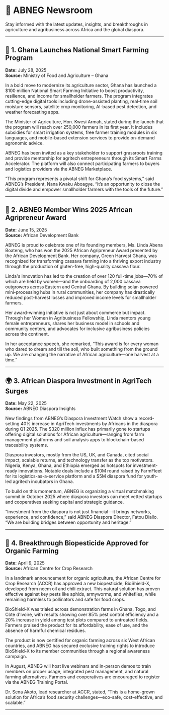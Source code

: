 # 📰 ABNEG Newsroom

Stay informed with the latest updates, insights, and breakthroughs in agriculture and agribusiness across Africa and the global diaspora.

---

## 🌾 1. Ghana Launches National Smart Farming Program

**Date:** July 28, 2025  
**Source:** Ministry of Food and Agriculture – Ghana  

In a bold move to modernize its agriculture sector, Ghana has launched a $100 million National Smart Farming Initiative to boost productivity, resilience, and income for smallholder farmers. The program integrates cutting-edge digital tools including drone-assisted planting, real-time soil moisture sensors, satellite crop monitoring, AI-based pest detection, and weather forecasting apps.

The Minister of Agriculture, Hon. Kwesi Armah, stated during the launch that the program will reach over 250,000 farmers in its first year. It includes subsidies for smart irrigation systems, free farmer training modules in six languages, and mobile-based extension services to provide on-demand agronomic advice.

ABNEG has been invited as a key stakeholder to support grassroots training and provide mentorship for agritech entrepreneurs through its Smart Farms Accelerator. The platform will also connect participating farmers to buyers and logistics providers via the ABNEG Marketplace.

“This program represents a pivotal shift for Ghana’s food systems,” said ABNEG’s President, Nana Kwaku Aboagye. “It’s an opportunity to close the digital divide and empower smallholder farmers with the tools of the future.”

---

## 🚜 2. ABNEG Member Wins 2025 African Agripreneur Award

**Date:** June 15, 2025  
**Source:** African Development Bank  

ABNEG is proud to celebrate one of its founding members, Ms. Linda Abena Boateng, who has won the 2025 African Agripreneur Award presented by the African Development Bank. Her company, Green Harvest Ghana, was recognized for transforming cassava farming into a thriving export industry through the production of gluten-free, high-quality cassava flour.

Linda's innovation has led to the creation of over 120 full-time jobs—70% of which are held by women—and the onboarding of 2,000 cassava outgrowers across Eastern and Central Ghana. By building solar-powered mini-processing hubs in rural communities, her company has drastically reduced post-harvest losses and improved income levels for smallholder farmers.

Her award-winning initiative is not just about commerce but impact. Through her Women in Agribusiness Fellowship, Linda mentors young female entrepreneurs, shares her business model in schools and community centers, and advocates for inclusive agribusiness policies across the continent.

In her acceptance speech, she remarked, “This award is for every woman who dared to dream and till the soil, who built something from the ground up. We are changing the narrative of African agriculture—one harvest at a time.”

---

## 🌍 3. African Diaspora Investment in AgriTech Surges

**Date:** May 22, 2025  
**Source:** ABNEG Diaspora Insights  

New findings from ABNEG’s Diaspora Investment Watch show a record-setting 40% increase in AgriTech investments by Africans in the diaspora during Q1 2025. The $320 million influx has primarily gone to startups offering digital solutions for African agriculture—ranging from farm management platforms and soil analysis apps to blockchain-based traceability systems.

Diaspora investors, mostly from the US, UK, and Canada, cited social impact, scalable returns, and technology transfer as the top motivators. Nigeria, Kenya, Ghana, and Ethiopia emerged as hotspots for investment-ready innovations. Notable deals include a $10M round raised by FarmFleet for its logistics-as-a-service platform and a $5M diaspora fund for youth-led agritech incubators in Ghana.

To build on this momentum, ABNEG is organizing a virtual matchmaking summit in October 2025 where diaspora investors can meet vetted startups and cooperatives seeking capital and strategic guidance.

“Investment from the diaspora is not just financial—it brings networks, experience, and confidence,” said ABNEG Diaspora Director, Fatou Diallo. “We are building bridges between opportunity and heritage.”

---

## 🧪 4. Breakthrough Biopesticide Approved for Organic Farming

**Date:** April 9, 2025  
**Source:** African Centre for Crop Research  

In a landmark announcement for organic agriculture, the African Centre for Crop Research (ACCR) has approved a new biopesticide, BioShield-X, developed from neem oil and chili extract. This natural solution has proven effective against key pests like aphids, armyworms, and whiteflies, while remaining harmless to pollinators and safe for food crops.

BioShield-X was trialed across demonstration farms in Ghana, Togo, and Côte d'Ivoire, with results showing over 85% pest control efficiency and a 20% increase in yield among test plots compared to untreated fields. Farmers praised the product for its affordability, ease of use, and the absence of harmful chemical residues.

The product is now certified for organic farming across six West African countries, and ABNEG has secured exclusive training rights to introduce BioShield-X to its member communities through a regional awareness campaign.

In August, ABNEG will host live webinars and in-person demos to train members on proper usage, integrated pest management, and natural farming alternatives. Farmers and cooperatives are encouraged to register via the ABNEG Training Portal.

Dr. Sena Akoto, lead researcher at ACCR, stated, “This is a home-grown solution for Africa’s food security challenges—eco-safe, cost-effective, and scalable.”

---
